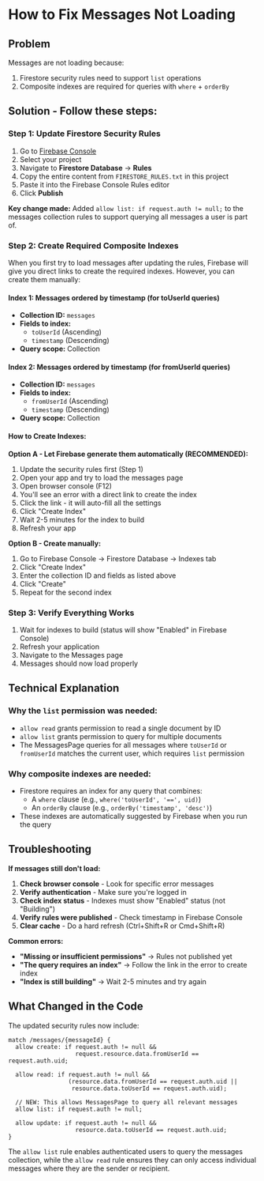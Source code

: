 # How to Fix Messages Not Loading

## Problem
Messages are not loading because:
1. Firestore security rules need to support `list` operations
2. Composite indexes are required for queries with `where` + `orderBy`

## Solution - Follow these steps:

### Step 1: Update Firestore Security Rules

1. Go to [Firebase Console](https://console.firebase.google.com/)
2. Select your project
3. Navigate to **Firestore Database** → **Rules**
4. Copy the entire content from `FIRESTORE_RULES.txt` in this project
5. Paste it into the Firebase Console Rules editor
6. Click **Publish**

**Key change made:** Added `allow list: if request.auth != null;` to the messages collection rules to support querying all messages a user is part of.

### Step 2: Create Required Composite Indexes

When you first try to load messages after updating the rules, Firebase will give you direct links to create the required indexes. However, you can create them manually:

#### Index 1: Messages ordered by timestamp (for toUserId queries)
- **Collection ID:** `messages`
- **Fields to index:**
  - `toUserId` (Ascending)
  - `timestamp` (Descending)
- **Query scope:** Collection

#### Index 2: Messages ordered by timestamp (for fromUserId queries)
- **Collection ID:** `messages`
- **Fields to index:**
  - `fromUserId` (Ascending)
  - `timestamp` (Descending)
- **Query scope:** Collection

#### How to Create Indexes:

**Option A - Let Firebase generate them automatically (RECOMMENDED):**
1. Update the security rules first (Step 1)
2. Open your app and try to load the messages page
3. Open browser console (F12)
4. You'll see an error with a direct link to create the index
5. Click the link - it will auto-fill all the settings
6. Click "Create Index"
7. Wait 2-5 minutes for the index to build
8. Refresh your app

**Option B - Create manually:**
1. Go to Firebase Console → Firestore Database → Indexes tab
2. Click "Create Index"
3. Enter the collection ID and fields as listed above
4. Click "Create"
5. Repeat for the second index

### Step 3: Verify Everything Works

1. Wait for indexes to build (status will show "Enabled" in Firebase Console)
2. Refresh your application
3. Navigate to the Messages page
4. Messages should now load properly

## Technical Explanation

### Why the `list` permission was needed:
- `allow read` grants permission to read a single document by ID
- `allow list` grants permission to query for multiple documents
- The MessagesPage queries for all messages where `toUserId` or `fromUserId` matches the current user, which requires `list` permission

### Why composite indexes are needed:
- Firestore requires an index for any query that combines:
  - A `where` clause (e.g., `where('toUserId', '==', uid)`)
  - An `orderBy` clause (e.g., `orderBy('timestamp', 'desc')`)
- These indexes are automatically suggested by Firebase when you run the query

## Troubleshooting

**If messages still don't load:**

1. **Check browser console** - Look for specific error messages
2. **Verify authentication** - Make sure you're logged in
3. **Check index status** - Indexes must show "Enabled" status (not "Building")
4. **Verify rules were published** - Check timestamp in Firebase Console
5. **Clear cache** - Do a hard refresh (Ctrl+Shift+R or Cmd+Shift+R)

**Common errors:**

- **"Missing or insufficient permissions"** → Rules not published yet
- **"The query requires an index"** → Follow the link in the error to create index
- **"Index is still building"** → Wait 2-5 minutes and try again

## What Changed in the Code

The updated security rules now include:

```
match /messages/{messageId} {
  allow create: if request.auth != null &&
                   request.resource.data.fromUserId == request.auth.uid;
  
  allow read: if request.auth != null &&
                 (resource.data.fromUserId == request.auth.uid || 
                  resource.data.toUserId == request.auth.uid);
  
  // NEW: This allows MessagesPage to query all relevant messages
  allow list: if request.auth != null;
  
  allow update: if request.auth != null &&
                   resource.data.toUserId == request.auth.uid;
}
```

The `allow list` rule enables authenticated users to query the messages collection, while the `allow read` rule ensures they can only access individual messages where they are the sender or recipient.

